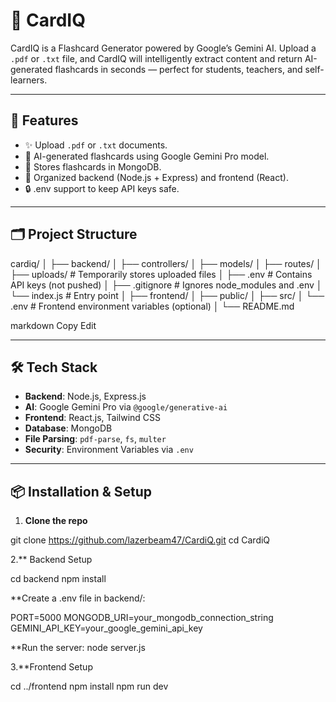 # 🧠 CardIQ

CardIQ is a Flashcard Generator powered by Google’s Gemini AI. Upload a `.pdf` or `.txt` file, and CardIQ will intelligently extract content and return AI-generated flashcards in seconds — perfect for students, teachers, and self-learners.

---

## 🚀 Features

- ✨ Upload `.pdf` or `.txt` documents.
- 🧠 AI-generated flashcards using Google Gemini Pro model.
- 💾 Stores flashcards in MongoDB.
- 📁 Organized backend (Node.js + Express) and frontend (React).
- 🔒 .env support to keep API keys safe.

---

## 🗂️ Project Structure

cardiq/ │ ├── backend/ │ ├── controllers/ │ ├── models/ │ ├── routes/ │ ├── uploads/ # Temporarily stores uploaded files │ ├── .env # Contains API keys (not pushed) │ ├── .gitignore # Ignores node_modules and .env │ └── index.js # Entry point │ ├── frontend/ │ ├── public/ │ ├── src/ │ └── .env # Frontend environment variables (optional) │ └── README.md

markdown
Copy
Edit

---

## 🛠️ Tech Stack

- **Backend**: Node.js, Express.js
- **AI**: Google Gemini Pro via `@google/generative-ai`
- **Frontend**: React.js, Tailwind CSS
- **Database**: MongoDB
- **File Parsing**: `pdf-parse`, `fs`, `multer`
- **Security**: Environment Variables via `.env`

---

## 📦 Installation & Setup

1. **Clone the repo**

git clone https://github.com/lazerbeam47/CardiQ.git
cd CardiQ

2.** Backend Setup

cd backend
npm install

**Create a .env file in backend/:

PORT=5000
MONGODB_URI=your_mongodb_connection_string
GEMINI_API_KEY=your_google_gemini_api_key

**Run the server:
node server.js

3.**Frontend Setup

cd ../frontend
npm install
npm run dev

